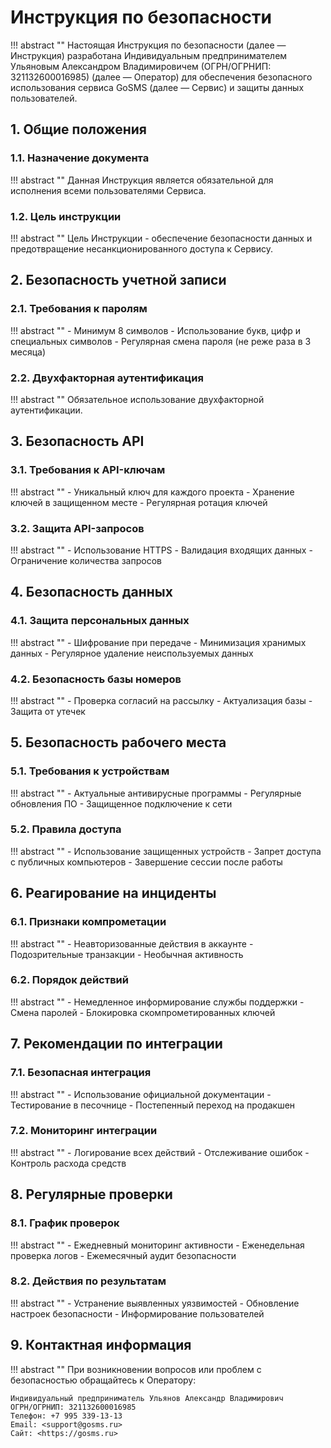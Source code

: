 # Инструкция по безопасности

!!! abstract ""
    Настоящая Инструкция по безопасности (далее — Инструкция) разработана Индивидуальным предпринимателем Ульяновым Александром Владимировичем (ОГРН/ОГРНИП: 321132600016985) (далее — Оператор) для обеспечения безопасного использования сервиса GoSMS (далее — Сервис) и защиты данных пользователей.

## 1. Общие положения

### 1.1. Назначение документа
!!! abstract ""
    Данная Инструкция является обязательной для исполнения всеми пользователями Сервиса.

### 1.2. Цель инструкции
!!! abstract ""
    Цель Инструкции - обеспечение безопасности данных и предотвращение несанкционированного доступа к Сервису.

## 2. Безопасность учетной записи

### 2.1. Требования к паролям
!!! abstract ""
    - Минимум 8 символов
    - Использование букв, цифр и специальных символов
    - Регулярная смена пароля (не реже раза в 3 месяца)

### 2.2. Двухфакторная аутентификация
!!! abstract ""
    Обязательное использование двухфакторной аутентификации.

## 3. Безопасность API

### 3.1. Требования к API-ключам
!!! abstract ""
    - Уникальный ключ для каждого проекта
    - Хранение ключей в защищенном месте
    - Регулярная ротация ключей

### 3.2. Защита API-запросов
!!! abstract ""
    - Использование HTTPS
    - Валидация входящих данных
    - Ограничение количества запросов

## 4. Безопасность данных

### 4.1. Защита персональных данных
!!! abstract ""
    - Шифрование при передаче
    - Минимизация хранимых данных
    - Регулярное удаление неиспользуемых данных

### 4.2. Безопасность базы номеров
!!! abstract ""
    - Проверка согласий на рассылку
    - Актуализация базы
    - Защита от утечек

## 5. Безопасность рабочего места

### 5.1. Требования к устройствам
!!! abstract ""
    - Актуальные антивирусные программы
    - Регулярные обновления ПО
    - Защищенное подключение к сети

### 5.2. Правила доступа
!!! abstract ""
    - Использование защищенных устройств
    - Запрет доступа с публичных компьютеров
    - Завершение сессии после работы

## 6. Реагирование на инциденты

### 6.1. Признаки компрометации
!!! abstract ""
    - Неавторизованные действия в аккаунте
    - Подозрительные транзакции
    - Необычная активность

### 6.2. Порядок действий
!!! abstract ""
    - Немедленное информирование службы поддержки
    - Смена паролей
    - Блокировка скомпрометированных ключей

## 7. Рекомендации по интеграции

### 7.1. Безопасная интеграция
!!! abstract ""
    - Использование официальной документации
    - Тестирование в песочнице
    - Постепенный переход на продакшен

### 7.2. Мониторинг интеграции
!!! abstract ""
    - Логирование всех действий
    - Отслеживание ошибок
    - Контроль расхода средств

## 8. Регулярные проверки

### 8.1. График проверок
!!! abstract ""
    - Ежедневный мониторинг активности
    - Еженедельная проверка логов
    - Ежемесячный аудит безопасности

### 8.2. Действия по результатам
!!! abstract ""
    - Устранение выявленных уязвимостей
    - Обновление настроек безопасности
    - Информирование пользователей

## 9. Контактная информация

!!! abstract ""
    При возникновении вопросов или проблем с безопасностью обращайтесь к Оператору:

    Индивидуальный предприниматель Ульянов Александр Владимирович  
    ОГРН/ОГРНИП: 321132600016985  
    Телефон: +7 995 339-13-13  
    Email: <support@gosms.ru>  
    Сайт: <https://gosms.ru> 